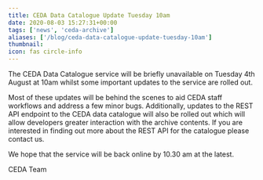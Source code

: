 ```yaml
---
title: CEDA Data Catalogue Update Tuesday 10am
date: 2020-08-03 15:27:31+00:00
tags: ['news', 'ceda-archive']
aliases: ['/blog/ceda-data-catalogue-update-tuesday-10am']
thumbnail: 
icon: fas circle-info
---
```


The CEDA Data Catalogue service will be briefly unavailable on Tuesday 4th August at 10am whilst some important updates to the service are rolled out.


Most of these updates will be behind the scenes to aid CEDA staff workflows and address a few minor bugs. Additionally, updates to the REST API endpoint to the CEDA data catalogue will also be rolled out which will allow developers greater interaction with the archive contents. If you are interested in finding out more about the REST API for the catalogue please contact us.


We hope that the service will be back online by 10.30 am at the latest.


CEDA Team


